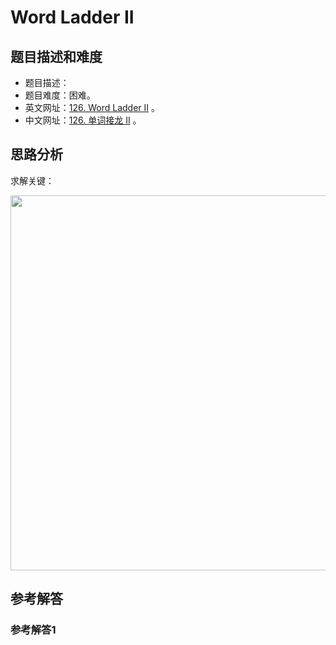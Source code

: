 # Word Ladder II

## 题目描述和难度
+ 题目描述：
+ 题目难度：困难。
+ 英文网址：[126. Word Ladder II](https://leetcode.com/problems/word-ladder-ii/description/)  。
+ 中文网址：[126. 单词接龙 II](https://leetcode-cn.com/problems/word-ladder-ii/description/)  。
## 思路分析
求解关键：

<img src="https://liweiwei1419.github.io/images/leetcode-solution/" width="600">

## 参考解答
### 参考解答1

```java

```